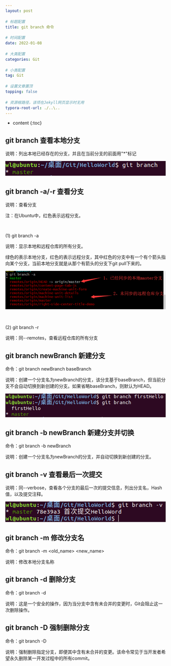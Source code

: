 ```yaml
---
layout: post

# 标题配置
title: git branch 命令

# 时间配置
date: 2022-01-08

# 大类配置
categories: Git

# 小类配置
tag: Git

# 设置文章置顶
topping: false

# 资源根路径，该项在Jekyll网页显示时无用
typora-root-url: ./..\..
---
```


* content
{:toc}


## git branch 查看本地分支

说明：列出本地已经存在的分支，并且在当前分支的前面用"*"标记

![image-20230727003608582](/wl-docs/Git/git-branch-1.png)

## git branch -a/-r 查看分支

说明：查看分支

注：在Ubuntu中，红色表示远程分支。

<br/>

(1)   git branch -a

说明：显示本地和远程仓库的所有分支。

绿色的表示本地分支，红色的表示远程分支，其中红色的分支中有一个有个箭头指向某个分支，当前本地分支就是从那个有箭头的分支下git pull下来的。

![image-20230727003659754](/wl-docs/Git/git-branch-2.png)

<br/>

(2)   git branch -r

说明：同--remotes，查看远程仓库的所有分支

## git branch newBranch 新建分支

命令：git branch newBranch baseBranch

说明：创建一个分支名为newBranch的分支，该分支基于baseBranch，但当前分支不会自动切换到新创建的分支。如果省略baseBranch，则默认为HEAD。

![image-20230727003734542](/wl-docs/Git/git-branch-3.png)

## git branch -b newBranch 新建分支并切换

命令：git branch -b newBranch

说明：创建一个分支名为newBranch的分支，并自动切换到新创建的分支。

## git branch -v 查看最后一次提交

说明：同--verbose，查看各个分支的最后一次的提交信息，列出分支名，Hash值，以及提交注释。

![image-20230727003757586](/wl-docs/Git/git-branch-4.png)

## git branch -m 修改分支名

命令：git branch -m <old_name> <new_name>

说明：修改本地分支名称

 

## git branch -d 删除分支

命令：git branch -d <branchName>

说明：这是一个安全的操作，因为当分支中含有未合并的变更时，Git会阻止这一次删除操作。

 

## git branch -D 强制删除分支

命令：git branch -D <branchName>

说明：强制删除指定分支，即便其中含有未合并的变更。该命令常见于当开发者希望永久删除某一开发过程中的所有commit。
